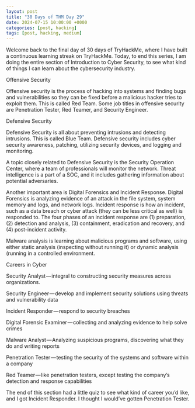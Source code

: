 ```yaml
---
layout: post
title: "30 Days of THM Day 29"
date: 2024-07-15 10:00:00 +0000
categories: [post, hacking]
tags: [post, hacking, medium]
---
```


Welcome back to the final day of 30 days of TryHackMe, where I have built a continuous learning streak on TryHackMe. Today, to end this series, I am doing the entire section of Introduction to Cyber Security, to see what kind of things I can learn about the cybersecurity industry.



Offensive Security

Offensive security is the process of hacking into systems and finding bugs and vulnerabilities so they can be fixed before a malicious hacker tries to exploit them. This is called Red Team. Some job titles in offensive security are Penetration Tester, Red Teamer, and Security Engineer.



Defensive Security


Defensive Security is all about preventing intrusions and detecting intrusions. This is called Blue Team. Defensive security includes cyber security awareness, patching, utilizing security devices, and logging and monitoring.

A topic closely related to Defensive Security is the Security Operation Center, where a team of professionals will monitor the network. Threat intelligence is a part of a SOC, and it includes gathering information about potential adversaries.

Another important area is Digital Forensics and Incident Response. Digital Forensics is analyzing evidence of an attack in the file system, system memory and logs, and network logs. Incident response is how an incident, such as a data breach or cyber attack (they can be less critical as well) is responded to. The four phases of an incident response are (1) preparation, (2) detection and analysis, (3) containment, eradication and recovery, and (4) post-incident activity.

Malware analysis is learning about malicious programs and software, using either static analysis (inspecting without running it) or dynamic analysis (running in a controlled environment.


Careers in Cyber

Security Analyst — integral to constructing security measures across organizations.

Security Engineer — develop and implement security solutions using threats and vulnerability data

Incident Responder — respond to security breaches

Digital Forensic Examiner — collecting and analyzing evidence to help solve crimes

Malware Analyst — Analyzing suspicious programs, discovering what they do and writing reports

Penetration Tester — testing the security of the systems and software within a company

Red Teamer — like penetration testers, except testing the company’s detection and response capabilities


The end of this section had a little quiz to see what kind of career you’d like, and I got Incident Responder. I thought I would’ve gotten Penetration Tester.
